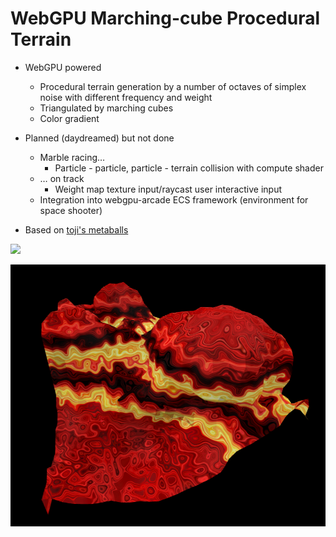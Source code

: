 # WebGPU Marching-cube Procedural Terrain

* WebGPU powered
    * Procedural terrain generation by a number of octaves of simplex noise with different frequency and weight
    * Triangulated by marching cubes
    * Color gradient
* Planned (daydreamed) but not done
    * Marble racing…
        * Particle - particle, particle - terrain collision with compute shader
    * … on track
        * Weight map texture input/raycast user interactive input
    * Integration into webgpu-arcade ECS framework (environment for space shooter)


* Based on [toji's metaballs](https://github.com/toji/webgpu-metaballs)

![](imgs/terrain.gif)

![](imgs/terrain2-lava.png)